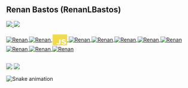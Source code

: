 ## Renan Bastos (RenanLBastos)

<div>
  <a href="https://github.com/RenanLBastos">
  <img height="180em" src="https://github-readme-stats.vercel.app/api?username=renanlbastos&show_icons=true&theme=dark&include_all_commits=true&count_private=true"/>
  <img height="180em" src="https://github-readme-stats.vercel.app/api/top-langs/?username=renanlbastos&layout=compact&langs_count=7&theme=dark"/>
</div>

<div style="display: inline_block"><br>
    <img align="center" alt="Renan" height="30" width="40" src="https://cdn.jsdelivr.net/gh/devicons/devicon/icons/java/java-original-wordmark.svg">
    <img align="center" alt="Renan" height="30" width="40" src="https://cdn.jsdelivr.net/gh/devicons/devicon/icons/scala/scala-original-wordmark.svg">
    <img align="center" alt="Renan" height="30" width="40" src="https://raw.githubusercontent.com/devicons/devicon/master/icons/javascript/javascript-plain.svg">
    <img align="center" alt="Renan" height="30" width="40" src="https://cdn.jsdelivr.net/gh/devicons/devicon/icons/spring/spring-original.svg">
    <img align="center" alt="Renan" height="30" width="40" src="https://cdn.jsdelivr.net/gh/devicons/devicon/icons/apachekafka/apachekafka-original-wordmark.svg">
    <img align="center" alt="Renan" height="30" width="40" src="https://cdn.jsdelivr.net/gh/devicons/devicon/icons/html5/html5-original-wordmark.svg">
    <img align="center" alt="Renan" height="30" width="40" src="https://cdn.jsdelivr.net/gh/devicons/devicon/icons/css3/css3-original-wordmark.svg">
    <img align="center" alt="Renan" height="30" width="40" src="https://cdn.jsdelivr.net/gh/devicons/devicon/icons/react/react-original-wordmark.svg">
    <img align="center" alt="Renan" height="30" width="40" src="https://cdn.jsdelivr.net/gh/devicons/devicon/icons/jquery/jquery-original-wordmark.svg">
    <img align="center" alt="Renan" height="30" width="40" src="https://cdn.jsdelivr.net/gh/devicons/devicon/icons/typescript/typescript-original.svg">
    <img align="center" alt="Renan" height="30" width="40" src="https://cdn.jsdelivr.net/gh/devicons/devicon/icons/intellij/intellij-original-wordmark.svg">
</div>

##

<div> 
    <a href="https://www.linkedin.com/in/renan-bastos-7950a5a7/" target="_blank"><img src="https://img.shields.io/badge/-LinkedIn-%230077B5?style=for-the-badge&logo=linkedin&logoColor=white" target="_blank"></a>
    <a href="mailto:renanLBastos@hotmail.com"><img src="https://img.shields.io/badge/Hotmail-D14836?style=for-the-badge&logo=hotmail&logoColor=white" target="_blank"></a>

  ![Snake animation](https://github.com/eagrundy/RenanLBastos/blob/output/github-contribution-grid-snake.svg)

</div>
